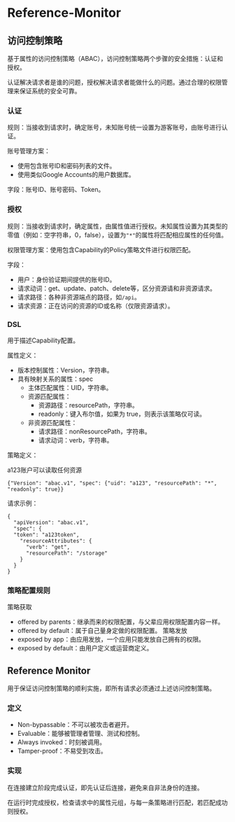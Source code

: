 # Reference-Monitor
## 访问控制策略
基于属性的访问控制策略（ABAC），访问控制策略两个步骤的安全措施：认证和授权。

认证解决请求者是谁的问题，授权解决请求者能做什么的问题。通过合理的权限管理来保证系统的安全可靠。
### 认证
规则：当接收到请求时，确定账号，未知账号统一设置为游客账号，由账号进行认证。

账号管理方案：
- 使用包含账号ID和密码列表的文件。
- 使用类似Google Accounts的用户数据库。

字段：账号ID、账号密码、Token。
### 授权
规则：当接收到请求时，确定属性，由属性值进行授权。未知属性设置为其类型的零值（例如：空字符串，0，false），设置为`"*"`的属性将匹配相应属性的任何值。

权限管理方案：使用包含Capability的Policy策略文件进行权限匹配。

字段：
- 用户：身份验证期间提供的账号ID。
- 请求动词：get、update、patch、delete等，区分资源请和非资源请求。
- 请求路径：各种非资源端点的路径，如`/api`。
- 请求资源：正在访问的资源的ID或名称（仅限资源请求）。
### DSL
用于描述Capability配置。

属性定义：
- 版本控制属性：Version，字符串。
- 具有映射关系的属性：spec
  - 主体匹配属性：UID，字符串。
  - 资源匹配属性：
    - 资源路径：resourcePath，字符串。
    - readonly：键入布尔值，如果为 true，则表示该策略仅可读。
  - 非资源匹配属性：
    - 请求路径：nonResourcePath，字符串。
    - 请求动词：verb，字符串。

策略定义：

a123账户可以读取任何资源
```
{"Version": "abac.v1", "spec": {"uid": "a123", "resourcePath": "*", "readonly": true}}
```

请求示例：
```
{
  "apiVersion": "abac.v1",
  "spec": {
  "token": "a123token",
    "resourceAttributes": {
      "verb": "get",
      "resourcePath": "/storage"
    }
  }
}
```
### 策略配置规则
策略获取
- offered by parents：继承而来的权限配置，与父辈应用权限配置内容一样。
- offered by default：属于自己量身定做的权限配置。
策略发放
- exposed by app：由应用发放，一个应用只能发放自己拥有的权限。
- exposed by default：由用户定义或运营商定义。
## Reference Monitor
用于保证访问控制策略的顺利实施，即所有请求必须通过上述访问控制策略。
### 定义
- Non-bypassable：不可以被攻击者避开。
- Evaluable：能够被管理者管理、测试和控制。
- Always invoked：时刻被调用。
- Tamper-proof：不易受到攻击。
### 实现
在连接建立阶段完成认证，即先认证后连接，避免来自非法身份的连接。

在运行时完成授权，检查请求中的属性元组，与每一条策略进行匹配，若匹配成功则授权。
